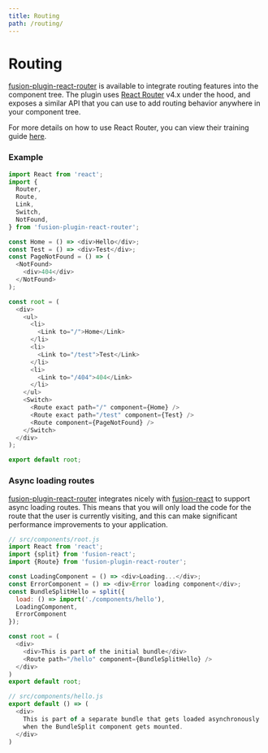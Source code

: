 ```yaml
---
title: Routing
path: /routing/
---
```


# Routing

[fusion-plugin-react-router](/api/fusion-plugin-react-router) is available to integrate routing features into the component tree. The plugin uses [React Router](https://reacttraining.com/react-router/) v4.x under the hood, and exposes a similar API that you can use to add routing behavior anywhere in your component tree.

For more details on how to use React Router, you can view their training guide [here](https://reacttraining.com/react-router/web/guides/quick-start).

### Example

```js
import React from 'react';
import {
  Router,
  Route,
  Link,
  Switch,
  NotFound,
} from 'fusion-plugin-react-router';

const Home = () => <div>Hello</div>;
const Test = () => <div>Test</div>;
const PageNotFound = () => (
  <NotFound>
    <div>404</div>
  </NotFound>
);

const root = (
  <div>
    <ul>
      <li>
        <Link to="/">Home</Link>
      </li>
      <li>
        <Link to="/test">Test</Link>
      </li>
      <li>
        <Link to="/404">404</Link>
      </li>
    </ul>
    <Switch>
      <Route exact path="/" component={Home} />
      <Route exact path="/test" component={Test} />
      <Route component={PageNotFound} />
    </Switch>
  </div>
);

export default root;
```

### Async loading routes

[fusion-plugin-react-router](/api/fusion-plugin-react-router) integrates nicely with [fusion-react](/api/fusion-react) to support async loading routes. This means that you will only load the code for the route that the user is currently visiting, and this can make significant performance improvements to your application.

```js
// src/components/root.js
import React from 'react';
import {split} from 'fusion-react';
import {Route} from 'fusion-plugin-react-router';

const LoadingComponent = () => <div>Loading...</div>;
const ErrorComponent = () => <div>Error loading component</div>;
const BundleSplitHello = split({
  load: () => import('./components/hello'),
  LoadingComponent,
  ErrorComponent
});

const root = (
  <div>
    <div>This is part of the initial bundle</div>
    <Route path="/hello" component={BundleSplitHello} />
  </div>
)
export default root;

// src/components/hello.js
export default () => (
  <div>
    This is part of a separate bundle that gets loaded asynchronously
    when the BundleSplit component gets mounted.
  </div>
)
```